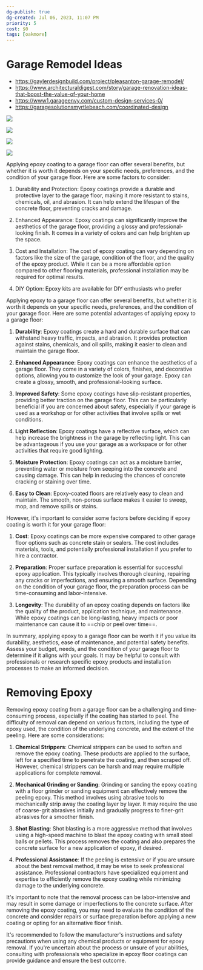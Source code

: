 ```yaml
---
dg-publish: true
dg-created: Jul 06, 2023, 11:07 PM
priority: 5
cost: $0
tags: [oakmore]
---
```


# Garage Remodel Ideas

- https://gaylerdesignbuild.com/project/pleasanton-garage-remodel/
- https://www.architecturaldigest.com/story/garage-renovation-ideas-that-boost-the-value-of-your-home
- https://www1.garageenvy.com/custom-design-services-0/
- https://garagesolutionsmyrtlebeach.com/coordinated-design


![](https://i1.wp.com/that1painter.com/wp-content/uploads/2021/02/Screen-Shot-2021-02-03-at-9.33.35-PM.png?ssl=1&resize=826%2C826)


![](https://empire-s3-production.bobvila.com/articles/wp-content/uploads/2023/01/The-Best-Epoxy-Garage-Floor-Installers-Option-650x433.jpg)

![](https://www.protoolreviews.com/wp-content/uploads/2018/01/18557429160_3ec9641082_b-scaled.jpg)

![](https://sprucingupmamahood.com/wp-content/uploads/2021/09/garage-apoxy-floor-after.jpg)

Applying epoxy coating to a garage floor can offer several benefits, but whether it is worth it depends on your specific needs, preferences, and the condition of your garage floor. Here are some factors to consider:

1. Durability and Protection: Epoxy coatings provide a durable and protective layer to the garage floor, making it more resistant to stains, chemicals, oil, and abrasion. It can help extend the lifespan of the concrete floor, preventing cracks and damage.
    
2. Enhanced Appearance: Epoxy coatings can significantly improve the aesthetics of the garage floor, providing a glossy and professional-looking finish. It comes in a variety of colors and can help brighten up the space.
    
5. Cost and Installation: The cost of epoxy coating can vary depending on factors like the size of the garage, condition of the floor, and the quality of the epoxy product. While it can be a more affordable option compared to other flooring materials, professional installation may be required for optimal results.
    
6. DIY Option: Epoxy kits are available for DIY enthusiasts who prefer

Applying epoxy to a garage floor can offer several benefits, but whether it is worth it depends on your specific needs, preferences, and the condition of your garage floor. Here are some potential advantages of applying epoxy to a garage floor:

1. **Durability**: Epoxy coatings create a hard and durable surface that can withstand heavy traffic, impacts, and abrasion. It provides protection against stains, chemicals, and oil spills, making it easier to clean and maintain the garage floor.
    
2. **Enhanced Appearance**: Epoxy coatings can enhance the aesthetics of a garage floor. They come in a variety of colors, finishes, and decorative options, allowing you to customize the look of your garage. Epoxy can create a glossy, smooth, and professional-looking surface.
    
3. **Improved Safety**: Some epoxy coatings have slip-resistant properties, providing better traction on the garage floor. This can be particularly beneficial if you are concerned about safety, especially if your garage is used as a workshop or for other activities that involve spills or wet conditions.
    
4. **Light Reflection**: Epoxy coatings have a reflective surface, which can help increase the brightness in the garage by reflecting light. This can be advantageous if you use your garage as a workspace or for other activities that require good lighting.
    
5. **Moisture Protection**: Epoxy coatings can act as a moisture barrier, preventing water or moisture from seeping into the concrete and causing damage. This can help in reducing the chances of concrete cracking or staining over time.
    
6. **Easy to Clean**: Epoxy-coated floors are relatively easy to clean and maintain. The smooth, non-porous surface makes it easier to sweep, mop, and remove spills or stains.
	
However, it's important to consider some factors before deciding if epoxy coating is worth it for your garage floor:

1. **Cost**: Epoxy coatings can be more expensive compared to other garage floor options such as concrete stain or sealers. The cost includes materials, tools, and potentially professional installation if you prefer to hire a contractor.
    
2. **Preparation**: Proper surface preparation is essential for successful epoxy application. This typically involves thorough cleaning, repairing any cracks or imperfections, and ensuring a smooth surface. Depending on the condition of your garage floor, the preparation process can be time-consuming and labor-intensive.
    
3. **Longevity**: The durability of an epoxy coating depends on factors like the quality of the product, application technique, and maintenance. While epoxy coatings can be long-lasting, heavy impacts or poor maintenance can cause it to ==chip or peel over time==.
    

In summary, applying epoxy to a garage floor can be worth it if you value its durability, aesthetics, ease of maintenance, and potential safety benefits. Assess your budget, needs, and the condition of your garage floor to determine if it aligns with your goals. It may be helpful to consult with professionals or research specific epoxy products and installation processes to make an informed decision.

# Removing Epoxy

Removing epoxy coating from a garage floor can be a challenging and time-consuming process, especially if the coating has started to peel. The difficulty of removal can depend on various factors, including the type of epoxy used, the condition of the underlying concrete, and the extent of the peeling. Here are some considerations:

1. **Chemical Strippers**: Chemical strippers can be used to soften and remove the epoxy coating. These products are applied to the surface, left for a specified time to penetrate the coating, and then scraped off. However, chemical strippers can be harsh and may require multiple applications for complete removal.
    
2. **Mechanical Grinding or Sanding**: Grinding or sanding the epoxy coating with a floor grinder or sanding equipment can effectively remove the peeling epoxy. This method involves using abrasive tools to mechanically strip away the coating layer by layer. It may require the use of coarse-grit abrasives initially and gradually progress to finer-grit abrasives for a smoother finish.
    
3. **Shot Blasting**: Shot blasting is a more aggressive method that involves using a high-speed machine to blast the epoxy coating with small steel balls or pellets. This process removes the coating and also prepares the concrete surface for a new application of epoxy, if desired.
    
4. **Professional Assistance**: If the peeling is extensive or if you are unsure about the best removal method, it may be wise to seek professional assistance. Professional contractors have specialized equipment and expertise to efficiently remove the epoxy coating while minimizing damage to the underlying concrete.
    

It's important to note that the removal process can be labor-intensive and may result in some damage or imperfections to the concrete surface. After removing the epoxy coating, you may need to evaluate the condition of the concrete and consider repairs or surface preparation before applying a new coating or opting for an alternative floor finish.

It's recommended to follow the manufacturer's instructions and safety precautions when using any chemical products or equipment for epoxy removal. If you're uncertain about the process or unsure of your abilities, consulting with professionals who specialize in epoxy floor coatings can provide guidance and ensure the best outcome.